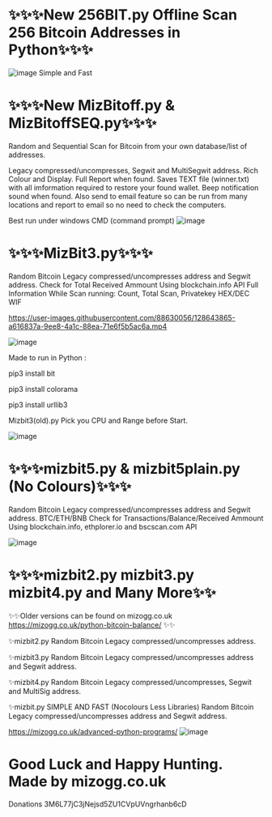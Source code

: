 # ✨✨✨New 256BIT.py Offline Scan 256 Bitcoin Addresses in Python✨✨✨

![image](https://user-images.githubusercontent.com/88630056/142766194-44e68d20-63bf-4fec-96ca-b1b9d4ed6142.png)
Simple and Fast


# ✨✨✨New MizBitoff.py & MizBitoffSEQ.py✨✨✨

Random and Sequential Scan for Bitcoin from your own database/list of addresses.

Legacy compressed/uncompresses, Segwit and MultiSegwit address. Rich Colour and Display. Full Report when found. Saves TEXT file (winner.txt) with all imformation required to restore your found wallet. Beep notification sound when found. Also send to email feature so can be run from many locations and report to email so no need to check the computers.

Best run under windows CMD (command prompt)
![image](https://user-images.githubusercontent.com/88630056/131904514-4cf99b78-b5d2-43df-aa27-cf48a520b5c4.png)



# ✨✨✨MizBit3.py✨✨✨
Random Bitcoin Legacy compressed/uncompresses address and Segwit address. Check for Total Received Ammount Using blockchain.info API
Full Information While Scan running: Count, Total Scan, Privatekey HEX/DEC WIF  


https://user-images.githubusercontent.com/88630056/128643865-a616837a-9ee8-4a1c-88ea-71e6f5b5ac6a.mp4


![image](https://user-images.githubusercontent.com/88630056/128643882-772cc844-af44-4603-95a2-c1f13cbe6eba.png)

Made to run in Python :

pip3 install bit

pip3 install colorama

pip3 install urllib3

Mizbit3(old).py Pick you CPU and Range before Start.

![image](https://user-images.githubusercontent.com/88630056/128741025-0cd39472-d2bc-45e1-8d55-828b435d1f94.png)

# ✨✨✨mizbit5.py & mizbit5plain.py (No Colours)✨✨✨

Random Bitcoin Legacy compressed/uncompresses address and Segwit address. BTC/ETH/BNB Check for Transactions/Balance/Received Ammount Using blockchain.info, ethplorer.io and bscscan.com API

![image](https://user-images.githubusercontent.com/88630056/129409004-e35670d8-a2e4-4e97-bd4b-07b3f20c0d6b.png)

# ✨✨✨mizbit2.py mizbit3.py mizbit4.py and Many More✨✨

✨✨Older versions can be found on mizogg.co.uk https://mizogg.co.uk/python-bitcoin-balance/ ✨✨

✨mizbit2.py Random Bitcoin Legacy compressed/uncompresses address.


✨mizbit3.py Random Bitcoin Legacy compressed/uncompresses address and Segwit address.


✨mizbit4.py Random Bitcoin Legacy compressed/uncompresses, Segwit and MultiSig address.


✨mizbit.py SIMPLE AND FAST  (Nocolours Less Libraries) Random Bitcoin Legacy compressed/uncompresses address and Segwit address.


https://mizogg.co.uk/advanced-python-programs/
![image](https://user-images.githubusercontent.com/88630056/128644014-bb3e8199-1252-44a7-acde-e192509f7e5e.png)

# Good Luck and Happy Hunting. Made by mizogg.co.uk
Donations 3M6L77jC3jNejsd5ZU1CVpUVngrhanb6cD
